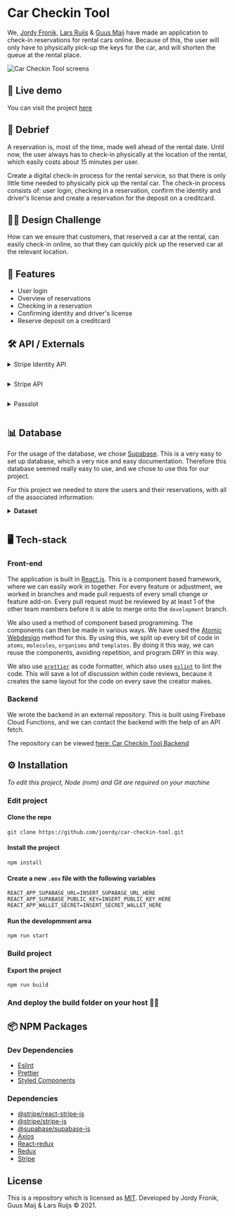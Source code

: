 # **Car Checkin Tool**

We, [Jordy Fronik](https://github.com/joordy), [Lars Ruijs](https://github.com/lars-ruijs) & [Guus Maij](https://github.com/tsjuusmei) have made an application to check-in reservations for rental cars online. Because of this, the user will only have to physically pick-up the keys for the car, and will shorten the queue at the rental place.

![Car Checkin Tool screens](https://user-images.githubusercontent.com/48051912/122197009-0fc74300-ce98-11eb-903f-2cf45c2dbb62.jpg)

## 🚀 **Live demo**

You can visit the project [here](https://car-checkin-tool.netlify.app/)

## 📄 **Debrief**

A reservation is, most of the time, made well ahead of the rental date. Until now, the user always has to check-in physically at the location of the rental, which easily costs about 15 minutes per user.

Create a digital check-in process for the rental service, so that there is only little time needed to physically pick up the rental car. The check-in process consists of: user login, checking in a reservation, confirm the identity and driver's license and create a reservation for the deposit on a creditcard.

## ✍🏼 **Design Challenge**

How can we ensure that customers, that reserved a car at the rental, can easily check-in online, so that they can quickly pick up the reserved car at the relevant location.

## 🔦 **Features**

-   User login
-   Overview of reservations
-   Checking in a reservation
-   Confirming identity and driver's license
-   Reserve deposit on a creditcard

## 🛠 **API / Externals**

<details style="margin: 1em 0;">
  <summary style="margin: 1em 0;">Stripe Identity API</summary>

To confirm the identity and driver's license of the user(s), we use [Stripe Identity API](https://stripe.com/docs/identity). This service easily can easily the identity and driver's license for us.

</details>

<details style="margin: 1em 0;">
  <summary style="margin: 1em 0;">Stripe API</summary>

To assure the reserve deposit on a creditcard, we use [Stripe API](https://stripe.com/docs/api).

</details>

<details style="margin: 1em 0;">
  <summary style="margin: 1em 0;">Passslot</summary>

To add a checked-in reservation to a user's Apple Wallet, we use [Passslot](https://www.passslot.com/developer/api/resources).

</details>

## 📊 **Database**

For the usage of the database, we chose [Supabase](https://supabase.io/). This is a very easy to set up database, which a very nice and easy documentation. Therefore this database seemed really easy to use, and we chose to use this for our project.

For this project we needed to store the users and their reservations, with all of the associated information:

<details style="margin: 1em 0;">
  <summary style="margin: 1em 0;"><strong>Dataset</strong></summary>

```js
const user = {
    firstName: 'Kelly ',
    lastName: 'De Jong',
    email: 'kellydejong@gmail.com',
    password: 'Welkom123',
    phoneNumber: '+31 6 12345678',
    birthDate: '01-01-1997',
    userID: '3ad91773-3c2f-4907-b816-ae7c95c56077',
    carResOne: {
        class: 'Electric',
        qrCode: true,
        carImage: 'https://linkgoestoimage.png',
        checkedIn: false,
        driverOne: {
            role: 'hoofdbestuurder',
            driver: 'Kelly de Jong',
            method: '',
            verified: false,
        },
        driverTwo: {
            role: 'extra',
            driver: 'Lars Ruijs',
            method: '',
            verified: false,
        },
        otherInfo: {
            freeKM: 600,
            deposit: 500,
            ownRisk: 450,
            priceExtraKM: 0.3,
        },
        rentPrice: 600,
        handInDate: '29-06-2921',
        handInTime: '17:00:00',
        pickUpDate: '19-06-2021',
        pickUpTime: '09:00:00',
        extraDriver: 0,
        paidDeposit: {
            paid: true,
            method: 'card',
        },
        lowerOwnRisk: false,
        orderDetails: true,
        reservationID: 'bcf67557-43d7-4b64-9e41-927be4c67d48',
        handInLocation: 'Amsterdam, Overtoom',
        pickUpLocation: 'Amsterdam, Overtoom',
        walletSerialNumber: '09c37531-01d7-47bb-9a6a-51f51781de28',
        verificationProcess: false,
    },
    carResTwo: {
        carImage: 'https://linkgoestoimage.png',
        reservationID: 'af634c1f-a204-4129-bdbe-0138b844f1f2',
        checkedIn: false,
        pickUpLocation: 'Amsterdam, Overtoom',
        pickUpDate: '16-06-2021',
        pickUpTime: '09:00:00',
        handInLocation: 'Amsterdam, Overtoom',
        handInDate: '18-06-2921',
        handInTime: '17:00:00',
        class: 'C',
        rentPrice: 600,
        extraDriver: 0,
        lowerOwnRisk: false,
        otherInfo: {
            ownRisk: 450,
            deposit: 500,
            freeKM: 600,
            priceExtraKM: 0.3,
        },
        orderDetails: false,
        driverOne: {
            driver: 'Kelly de Jong',
            role: 'hoofdbestuurder',
            method: 'location',
            verified: false,
        },
        verificationProcess: false,
        paidDeposit: {
            method: 'location',
            paid: false,
        },
        qrCode: Boolean,
        walletSerialNumber: 'String',
    },
    carResThree: {
        carImage: 'https://linkgoestoimage.png',
        reservationID: '35063e58-478d-472b-9eb5-fcfe877e07a1',
        checkedIn: false,
        pickUpLocation: 'Amsterdam, Overtoom',
        pickUpDate: '18-06-2021',
        pickUpTime: '09:00:00',
        handInLocation: 'Amsterdam, Overtoom',
        handInDate: '20-06-2921',
        handInTime: '17:00:00',
        class: 'A',
        rentPrice: 600,
        extraDriver: 0,
        lowerOwnRisk: false,
        otherInfo: {
            ownRisk: 450,
            deposit: 500,
            freeKM: 600,
            priceExtraKM: 0.3,
        },
        orderDetails: false,
        driverOne: {
            driver: 'Kelly de Jong',
            role: 'hoofdbestuurder',
            method: 'location',
            verified: false,
        },
        driverTwo: {
            driver: 'Lars Ruijs',
            role: 'extra',
            method: 'location',
            verified: false,
        },
        verificationProcess: false,
        paidDeposit: {
            method: 'location',
            paid: false,
        },
        qrCode: Boolean,
        walletSerialNumber: 'String',
    },
}
```

</details>

## 🖥 **Tech-stack**

### **Front-end**

The application is built in [React.js](https://reactjs.org/). This is a component based framework, where we can easily work in together.
For every feature or adjustment, we worked in branches and made pull requests of every small change or feature add-on. Every pull request must be reviewed by at least 1 of the other team members before it is able to merge onto the `development` branch.

We also used a method of component based programming. The components can then be made in various ways. We have used the [Atomic Webdesign](https://bradfrost.com/blog/post/atomic-web-design/) method for this. By using this, we split up every bit of code in `atoms`, `molecules`, `organisms` and `templates`. By doing it this way, we can reuse the components, avoiding repetition, and program DRY in this way.

We also use [`prettier`](https://prettier.io/) as code formatter, which also uses [`eslint`](https://eslint.org/) to lint the code. This will save a lot of discussion within code reviews, because it creates the same layout for the code on every save the creator makes.

### **Backend**

We wrote the backend in an external repository. This is built using Firebase Cloud Functions, and we can contact the backend with the help of an API fetch.

The repository can be viewed [here: Car Checkin Tool Backend](https://github.com/joordy/car-checkin-tool-backend)

## ⚙️ **Installation**

_To edit this project, Node (nvm) and Git are required on your machine_

### **Edit project**

#### **Clone the repo**

```
git clone https://github.com/joordy/car-checkin-tool.git
```

#### **Install the project**

```
npm install
```

#### **Create a new `.env` file with the following variables**

```
REACT_APP_SUPABASE_URL=INSERT_SUPABASE_URL_HERE
REACT_APP_SUPABASE_PUBLIC_KEY=INSERT_PUBLIC_KEY_HERE
REACT_APP_WALLET_SECRET=INSERT_SECRET_WALLET_HERE
```

#### **Run the developmment area**

```
npm run start
```

### **Build project**

#### **Export the project**

```
npm run build
```

### **And deploy the build folder on your host** 🎉🎉

## 📦 **NPM Packages**

### **Dev Dependencies**

-   [Eslint](https://www.npmjs.com/package/eslint)
-   [Prettier](https://www.npmjs.com/package/prettier)
-   [Styled Components](https://www.npmjs.com/package/styled-components)

### **Dependencies**

-   [@stripe/react-stripe-js](https://www.npmjs.com/package/@stripe/react-stripe-js)
-   [@stripe/stripe-js](https://www.npmjs.com/package/@stripe/stripe-js)
-   [@supabase/supabase-js](https://www.npmjs.com/package/@supabase/supabase-js)
-   [Axios](https://www.npmjs.com/package/axios)
-   [React-redux](https://www.npmjs.com/package/react-redux)
-   [Redux](https://www.npmjs.com/package/redux)
-   [Stripe](https://www.npmjs.com/package/stripe)

## **License**

This is a repository which is licensed as [MIT](). Developed by Jordy Fronik, Guus Maij & Lars Ruijs ©️ 2021.
